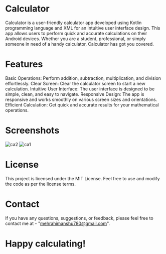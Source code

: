 # Calculator
Calculator is a user-friendly calculator app developed using Kotlin programming language and XML for an intuitive user interface design. This app allows users to perform quick and accurate calculations on their Android devices. Whether you are a student, professional, or simply someone in need of a handy calculator, Calculator has got you covered.

# Features
Basic Operations: Perform addition, subtraction, multiplication, and division effortlessly.
Clear Screen: Clear the calculator screen to start a new calculation.
Intuitive User Interface: The user interface is designed to be simple, clean, and easy to navigate.
Responsive Design: The app is responsive and works smoothly on various screen sizes and orientations.
Efficient Calculation: Get quick and accurate results for your mathematical operations.


# Screenshots
![ca2](https://github.com/Drrass/CALCULATOR/assets/100959929/3d4388b2-35cb-4ea0-9de8-e36effe60c12)             ![ca1](https://github.com/Drrass/CALCULATOR/assets/100959929/d7d673a9-de9a-430b-89c3-998aafa5dbb9) 

# License
This project is licensed under the MIT License. Feel free to use and modify the code as per the license terms.

# Contact
If you have any questions, suggestions, or feedback, please feel free to contact me at - "mehrahimanshu780@gmail.com".

# Happy calculating!
